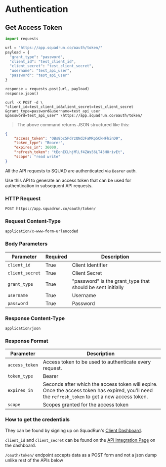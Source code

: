 # Authentication

## Get Access Token

```python
import requests

url = "https://app.squadrun.co/oauth/token/"
payload = {
  "grant_type": "password", 
  "client_id": "test_client_id", 
  "client_secret": "test_client_secret", 
  "username": "test_api_user", 
  "password": "test_api_user"
}

response = requests.post(url, payload)
response.json()
```

```shell
curl -X POST -d \
"client_id=test_client_id&client_secret=test_client_secret
&grant_type=password&username=test_api_user
&password=test_api_user" \https://app.squadrun.co/oauth/token/
```

> The above command returns JSON structured like this:

```json
{
    "access_token": "OBs8bc5PdrzQNd3FaMRp5CkHFhinD9",
    "token_type": "Bearer",
    "expires_in": 36000,
    "refresh_token": "tEonECLhjMlLf4ZWs56LT43HOrivEt",
    "scope": "read write"
}
```
All the API requests to SQUAD are authenticated via `Bearer` auth.

Use this API to generate an access token that can be used for authentication in subsequent API requests.

### HTTP Request

`POST https://app.squadrun.co/oauth/token/`


### Request Content-Type

`application/x-www-form-urlencoded`

### Body Parameters

| Parameter   | Required  | Description   |
|---------------  |---------- |------------------------------------------------------------ |
| `client_id`   | True  | Client Identifier   |
| `client_secret`   | True  | Client Secret   |
| `grant_type`  | True  | "password" is the grant_type that should be sent initially  |
| `username`  | True  | Username  |
| `password`  | True  | Password  |


### Response Content-Type

`application/json`


### Response Format

| Parameter    |Description   |
|-------------|------------------------------------------------------------ |
| `access_token`    |Access token to be used to authenticate every request.|
| `token_type`   | Bearer |
| `expires_in`  | Seconds after which the access token will expire. Once the access token has expired, you'll need the `refresh_token` to get a new access token.   |
| `scope`| Scopes granted for the access token|


### How to get the credentials
They can be found by signing up on SquadRun's [Client Dashboard](https://app.squadvoice.co/voice/dashboard/campaigns/).

`client_id` and `client_secret` can be found on the [API Integration Page](https://app.squadvoice.co/voice/dashboard/integrations/) on the dashboard.



<aside class="notice">
  <code>/oauth/token/</code> endpoint accepts data as a POST form and not a json dump unlike rest of the APIs below
</aside>
